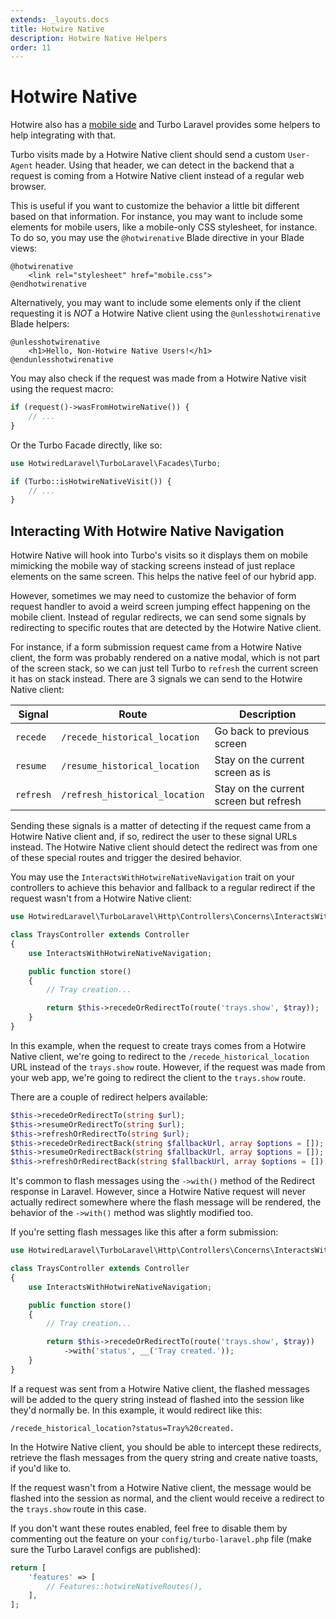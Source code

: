 ```yaml
---
extends: _layouts.docs
title: Hotwire Native
description: Hotwire Native Helpers
order: 11
---
```


# Hotwire Native

Hotwire also has a [mobile side](https://native.hotwired.dev/) and Turbo Laravel provides some helpers to help integrating with that.

Turbo visits made by a Hotwire Native client should send a custom `User-Agent` header. Using that header, we can detect in the backend that a request is coming from a Hotwire Native client instead of a regular web browser.

This is useful if you want to customize the behavior a little bit different based on that information. For instance, you may want to include some elements for mobile users, like a mobile-only CSS stylesheet, for instance. To do so, you may use the `@hotwirenative` Blade directive in your Blade views:

```blade
@hotwirenative
    <link rel="stylesheet" href="mobile.css">
@endhotwirenative
```

Alternatively, you may want to include some elements only if the client requesting it is _NOT_ a Hotwire Native client using the `@unlesshotwirenative` Blade helpers:

```blade
@unlesshotwirenative
    <h1>Hello, Non-Hotwire Native Users!</h1>
@endunlesshotwirenative
```

You may also check if the request was made from a Hotwire Native visit using the request macro:

```php
if (request()->wasFromHotwireNative()) {
    // ...
}
```

Or the Turbo Facade directly, like so:

```php
use HotwiredLaravel\TurboLaravel\Facades\Turbo;

if (Turbo::isHotwireNativeVisit()) {
    // ...
}
```

## Interacting With Hotwire Native Navigation

Hotwire Native will hook into Turbo's visits so it displays them on mobile mimicking the mobile way of stacking screens instead of just replace elements on the same screen. This helps the native feel of our hybrid app.

However, sometimes we may need to customize the behavior of form request handler to avoid a weird screen jumping effect happening on the mobile client. Instead of regular redirects, we can send some signals by redirecting to specific routes that are detected by the Hotwire Native client.

For instance, if a form submission request came from a Hotwire Native client, the form was probably rendered on a native modal, which is not part of the screen stack, so we can just tell Turbo to `refresh` the current screen it has on stack instead. There are 3 signals we can send to the Hotwire Native client:

| Signal | Route| Description|
|---|---|---|
| `recede` | `/recede_historical_location` | Go back to previous screen |
| `resume` | `/resume_historical_location` | Stay on the current screen as is |
| `refresh`| `/refresh_historical_location` | Stay on the current screen but refresh |

Sending these signals is a matter of detecting if the request came from a Hotwire Native client and, if so, redirect the user to these signal URLs instead. The Hotwire Native client should detect the redirect was from one of these special routes and trigger the desired behavior.

You may use the `InteractsWithHotwireNativeNavigation` trait on your controllers to achieve this behavior and fallback to a regular redirect if the request wasn't from a Hotwire Native client:

```php
use HotwiredLaravel\TurboLaravel\Http\Controllers\Concerns\InteractsWithHotwireNativeNavigation;

class TraysController extends Controller
{
    use InteractsWithHotwireNativeNavigation;

    public function store()
    {
        // Tray creation...

        return $this->recedeOrRedirectTo(route('trays.show', $tray));
    }
}
```

In this example, when the request to create trays comes from a Hotwire Native client, we're going to redirect to the `/recede_historical_location` URL instead of the `trays.show` route. However, if the request was made from your web app, we're going to redirect the client to the `trays.show` route.

There are a couple of redirect helpers available:

```php
$this->recedeOrRedirectTo(string $url);
$this->resumeOrRedirectTo(string $url);
$this->refreshOrRedirectTo(string $url);
$this->recedeOrRedirectBack(string $fallbackUrl, array $options = []);
$this->resumeOrRedirectBack(string $fallbackUrl, array $options = []);
$this->refreshOrRedirectBack(string $fallbackUrl, array $options = []);
```

It's common to flash messages using the `->with()` method of the Redirect response in Laravel. However, since a Hotwire Native request will never actually redirect somewhere where the flash message will be rendered, the behavior of the `->with()` method was slightly modified too.

If you're setting flash messages like this after a form submission:

```php
use HotwiredLaravel\TurboLaravel\Http\Controllers\Concerns\InteractsWithHotwireNativeNavigation;

class TraysController extends Controller
{
    use InteractsWithHotwireNativeNavigation;

    public function store()
    {
        // Tray creation...

        return $this->recedeOrRedirectTo(route('trays.show', $tray))
            ->with('status', __('Tray created.'));
    }
}
```

If a request was sent from a Hotwire Native client, the flashed messages will be added to the query string instead of flashed into the session like they'd normally be. In this example, it would redirect like this:

```
/recede_historical_location?status=Tray%20created.
```

In the Hotwire Native client, you should be able to intercept these redirects, retrieve the flash messages from the query string and create native toasts, if you'd like to.

If the request wasn't from a Hotwire Native client, the message would be flashed into the session as normal, and the client would receive a redirect to the `trays.show` route in this case.

If you don't want these routes enabled, feel free to disable them by commenting out the feature on your `config/turbo-laravel.php` file (make sure the Turbo Laravel configs are published):

```php
return [
    'features' => [
        // Features::hotwireNativeRoutes(),
    ],
];
```

